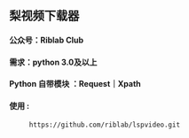 ## 梨视频下载器

#### 公众号：Riblab Club
#### 需求：python 3.0及以上
#### Python 自带模块 ：Request｜Xpath

#### 使用 :
         https://github.com/riblab/lspvideo.git
         

